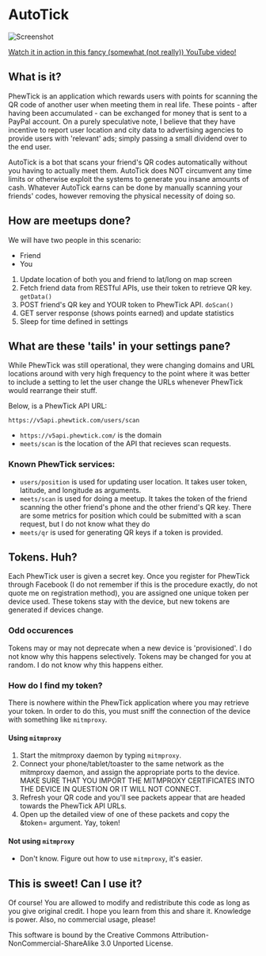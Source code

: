 AutoTick
========

![Screenshot](http://davidstancu.me/snapr/2WCFQC.png)

[Watch it in action in this fancy (somewhat (not really)) YouTube video!](http://www.youtube.com/watch?v=k6EspG7LuZY)

## What is it?

PhewTick is an application which rewards users with points for scanning the QR code of another user when meeting them in real life. These points - after having been accumulated - can be exchanged for money that is sent to a PayPal account. On a purely speculative note, I believe that they have incentive to report user location and city data to advertising agencies to provide users with 'relevant' ads; simply passing a small dividend over to the end user.

AutoTick is a bot that scans your friend's QR codes automatically without you having to actually meet them. AutoTick does NOT circumvent any time limits or otherwise exploit the systems to generate you insane amounts of cash. Whatever AutoTick earns can be done by manually scanning your friends' codes, however removing the physical necessity of doing so.

## How are meetups done?

We will have two people in this scenario: 

* Friend 
* You

1. Update location of both you and friend to lat/long on map screen
2. Fetch friend data from RESTful APIs, use their token to retrieve QR key. `getData()`
3. POST friend's QR key and YOUR token to PhewTick API. `doScan()`
4. GET server response (shows points earned) and update statistics
5. Sleep for time defined in settings


## What are these 'tails' in your settings pane?

While PhewTick was still operational, they were changing domains and URL locations around with very high frequency to the point where it was better to include a setting to let the user change the URLs whenever PhewTick would rearrange their stuff.

Below, is a PhewTick API URL:

`https://v5api.phewtick.com/users/scan`

* `https://v5api.phewtick.com/` is the domain
* `meets/scan` is the location of the API that recieves scan requests.

### Known PhewTick services:

* `users/position` is used for updating user location. It takes user token, latitude, and longitude as arguments.
* `meets/scan` is used for doing a meetup. It takes the token of the friend scanning the other friend's phone and the other friend's QR key. There are some metrics for position which could be submitted with a scan request, but I do not know what they do
* `meets/qr` is used for generating QR keys if a token is provided.

## Tokens. Huh?

Each PhewTick user is given a secret key. Once you register for PhewTick through Facebook (I do not remember if this is the procedure exactly, do not quote me on registration method), you are assigned one unique token per device used. These tokens stay with the device, but new tokens are generated if devices change.

### Odd occurences

Tokens may or may not deprecate when a new device is 'provisioned'. I do not know why this happens selectively.
Tokens may be changed for you at random. I do not know why this happens either.

### How do I find my token?

There is nowhere within the PhewTick application where you may retrieve your token. In order to do this, you must sniff the connection of the device with something like `mitmproxy`.

#### Using `mitmproxy`

1. Start the mitmproxy daemon by typing `mitmproxy`.
2. Connect your phone/tablet/toaster to the same network as the mitmproxy daemon, and assign the appropriate ports to the device. MAKE SURE THAT YOU IMPORT THE MITMPROXY CERTIFICATES INTO THE DEVICE IN QUESTION OR IT WILL NOT CONNECT.
3. Refresh your QR code and you'll see packets appear that are headed towards the PhewTick API URLs.
4. Open up the detailed view of one of these packets and copy the &token= argument. Yay, token!

#### Not using `mitmproxy`

* Don't know. Figure out how to use `mitmproxy`, it's easier.


## This is sweet! Can I use it?

Of course! You are allowed to modify and redistribute this code as long as you give original credit. I hope you learn from this and share it. Knowledge is power. Also, no commercial usage, please!

This software is bound by the Creative Commons Attribution-NonCommercial-ShareAlike 3.0 Unported License.

